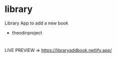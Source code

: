 # library
Library App to add a new book 
- theodinproject
#
LIVE PREVIEW => https://libraryaddbook.netlify.app/
